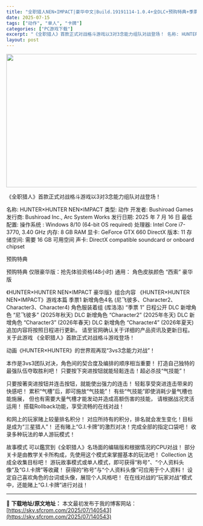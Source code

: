 ```yaml
---
title: "全职猎人NEN×IMPACT|豪华中文|Build.19191114-1.0.4+全DLC+预购特典+季票-支持手柄|解压即撸|"
date: 2025-07-15
tags: ["动作", "单人", "卡牌"]
categories: ["PC游戏下载"]
excerpt: "《全职猎人》首款正式对战格斗游戏以3对3念能力组队对战登场！ 名称: HUNTER×HUNTER NEN×IMPACT 类型: 动作 开发者: Bushiroad Games 发行商: Bushiroad Inc., Arc System Works 发行日期: 2025 年 7 月 16 日 最低&hellip;"
layout: post
---
```


<img class="aligncenter size-full wp-image-140544" src="https://sky.sfcrom.com/wp-content/uploads/2025/07/2025071510563596.webp" alt="" width="616" height="353" />

《全职猎人》首款正式对战格斗游戏以3对3念能力组队对战登场！

名称: HUNTER×HUNTER NEN×IMPACT
类型: 动作
开发者: Bushiroad Games
发行商: Bushiroad Inc., Arc System Works
发行日期: 2025 年 7 月 16 日
最低配置:
操作系统 : Windows 8/10 (64-bit OS required)
处理器: Intel Core i7-3770, 3.40 GHz
内存: 8 GB RAM
显卡: GeForce GTX 660
DirectX 版本: 11
存储空间: 需要 16 GB 可用空间
声卡: DirectX compatible soundcard or onboard chipset

预购特典

预购特典
仅限豪华版：抢先体验资格(48小时)
通用： 角色皮肤颜色 “西索”
豪华版

《HUNTER×HUNTER NEN×IMPACT 豪华版》组合内容
《HUNTER×HUNTER NEN×IMPACT》游戏本篇
季票1
新增角色4名 (尼飞彼多、Character2、Character3、Character4)
角色服装着组 (库洛洛)
“季票 1” 日程公开
DLC 新增角色 “尼飞彼多” (2025年秋天)
DLC 新增角色 “Character2” (2025年冬天)
DLC 新增角色 “Character3” (2026年春天)
DLC 新增角色 “Character4” (2026年夏天)
追加内容将按照日程进行更新。
请至官网确认关于详细的产品资讯及更新日程。
关于此游戏
《全职猎人》首款正式对战格斗游戏登场！

动画《HUNTER×HUNTER》的世界观再现“3vs3念能力对战”！

本作是3vs3团队对决，角色间的契合度及编排的顺序相当重要！
打造自己独特的最强队伍夺取胜利吧！
只要按下突进按钮就能轻鬆连击！超必杀技“气技能”！

只要按著突进按钮并连击按钮，就能使出强力的连击！
轻鬆享受突进连击带来的快感吧！
累积“气槽”后，即可施放“气技能”！
有些“气技能”即使消耗少量气槽也能施展，
但也有需要大量气槽才能发动并造成高额伤害的技能，
请根据战况灵活运用！
搭载Rollback功能，享受流畅的在线对战！

和网上的玩家赌上较量排名积分！
对应所持有的积分，排名就会发生变化！目标是成为“三星猎人”！
还有赌上“G.I.卡牌”的激烈对决！完成全部的指定口袋吧！
收录多种玩法的单人游玩模式！

故事模式
可以鑑赏到《全职猎人》名场面的编辑版和根据情况的CPU对战！
部分关卡是由教学关卡所构成，先使用这个模式来掌握基本的玩法吧！
Collection
达成全收集目标吧！
游玩故事模式或单人模式，即可获得“称号”、“个人资料头像”及“G.I.卡牌”等收藏！
获得的“称号”与“个人资料头像”可应用于个人资料！
设定自己喜欢角色的台词或头像，展现个人风格吧！
在在线对战的“玩家对战”模式中，还能赌上“G.I.卡牌”进行对战！

---
📖 **下载地址/原文地址：** 本文最初发布于我的博客网站：[https://sky.sfcrom.com/2025/07/140543](https://sky.sfcrom.com/2025/07/140543)
